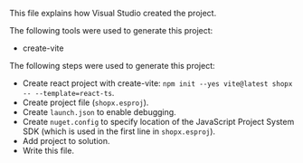 This file explains how Visual Studio created the project.

The following tools were used to generate this project:
- create-vite

The following steps were used to generate this project:
- Create react project with create-vite: `npm init --yes vite@latest shopx -- --template=react-ts`.
- Create project file (`shopx.esproj`).
- Create `launch.json` to enable debugging.
- Create `nuget.config` to specify location of the JavaScript Project System SDK (which is used in the first line in `shopx.esproj`).
- Add project to solution.
- Write this file.

